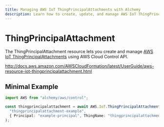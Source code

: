 ```yaml
---
title: Managing AWS IoT ThingPrincipalAttachments with Alchemy
description: Learn how to create, update, and manage AWS IoT ThingPrincipalAttachments using Alchemy Cloud Control.
---
```


# ThingPrincipalAttachment

The ThingPrincipalAttachment resource lets you create and manage [AWS IoT ThingPrincipalAttachments](https://docs.aws.amazon.com/iot/latest/userguide/) using AWS Cloud Control API.

http://docs.aws.amazon.com/AWSCloudFormation/latest/UserGuide/aws-resource-iot-thingprincipalattachment.html

## Minimal Example

```ts
import AWS from "alchemy/aws/control";

const thingprincipalattachment = await AWS.IoT.ThingPrincipalAttachment(
  "thingprincipalattachment-example",
  { Principal: "example-principal", ThingName: "thingprincipalattachment-thing" }
);
```

